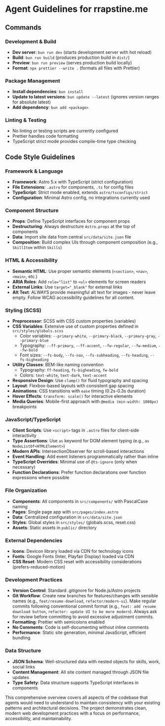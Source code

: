 # Agent Guidelines for rrapstine.me

## Commands

### Development & Build

- **Dev server**: `bun run dev` (starts development server with hot reload)
- **Build**: `bun run build` (produces production build in `dist/`)
- **Preview**: `bun run preview` (serves production build locally)
- **Format**: `npx prettier --write .` (formats all files with Prettier)

### Package Management

- **Install dependencies**: `bun install`
- **Update to latest versions**: `bun update --latest` (ignores version ranges for absolute latest)
- **Add dependency**: `bun add <package>`

### Linting & Testing

- No linting or testing scripts are currently configured
- Prettier handles code formatting
- TypeScript strict mode provides compile-time type checking

## Code Style Guidelines

### Framework & Language

- **Framework**: Astro 5.x with TypeScript (strict configuration)
- **File Extensions**: `.astro` for components, `.ts` for config files
- **TypeScript**: Strict mode enabled, extends `astro/tsconfigs/strict`
- **Configuration**: Minimal Astro config, no integrations currently used

### Component Structure

- **Props**: Define TypeScript interfaces for component props
- **Destructuring**: Always destructure `Astro.props` at the top of components
- **Data**: Import site data from central `src/data/site.json` file
- **Composition**: Build complex UIs through component composition (e.g., `SkillItem` within `Skills`)

### HTML & Accessibility

- **Semantic HTML**: Use proper semantic elements (`<section>`, `<nav>`, `<main>`, etc.)
- **ARIA Roles**: Add `role="list"` to `<ul>` elements for screen readers
- **External Links**: Use `target="_blank"` for external links
- **Alt Text**: ALWAYS provide meaningful alt text for images - never leave empty. Follow WCAG accessibility guidelines for all content.

### Styling (SCSS)

- **Preprocessor**: SCSS with CSS custom properties (variables)
- **CSS Variables**: Extensive use of custom properties defined in `src/styles/globals.scss`
  - Color variables: `--primary-white`, `--primary-black`, `--primary-gray`, `--primary-blue`
  - Typography: `--ff-primary`, `--ff-accent`, `--fw-regular`, `--fw-medium`, `--fw-bold`
  - Font sizes: `--fs-body`, `--fs-nav`, `--fs-subheading`, `--fs-heading`, `--fs-bigheading`
- **Utility Classes**: BEM-like naming convention
  - Typography: `ff-heading`, `fs-bigheading`, `fw-bold`
  - Colors: `text-white`, `text-dark`, `text-accent`
- **Responsive Design**: Use `clamp()` for fluid typography and spacing
- **Layout**: Flexbox-based layouts with consistent gap spacing
- **Animations**: CSS transitions with `ease` timing (0.2s-0.3s duration)
- **Hover Effects**: `transform: scale()` for interactive elements
- **Media Queries**: Mobile-first approach with `@media (min-width: 1080px)` breakpoints

### JavaScript/TypeScript

- **Client Scripts**: Use `<script>` tags in `.astro` files for client-side interactivity
- **Type Assertions**: Use `as` keyword for DOM element typing (e.g., `as NodeListOf<HTMLElement>`)
- **Modern APIs**: IntersectionObserver for scroll-based interactions
- **Event Handling**: Add event listeners programmatically rather than inline
- **TypeScript Overrides**: Minimal use of `@ts-ignore` (only when necessary)
- **Function Declarations**: Prefer function declarations over function expressions where possible

### File Organization

- **Components**: All components in `src/components/` with PascalCase naming
- **Pages**: Single page app with `src/pages/index.astro`
- **Data**: Centralized configuration in `src/data/site.json`
- **Styles**: Global styles in `src/styles/` (globals.scss, reset.css)
- **Assets**: Static assets in `public/` directory

### External Dependencies

- **Icons**: Devicon library loaded via CDN for technology icons
- **Fonts**: Google Fonts (Inter, Playfair Display) loaded via CDN
- **CSS Reset**: Modern CSS reset with accessibility considerations (prefers-reduced-motion)

### Development Practices

- **Version Control**: Standard .gitignore for Node.js/Astro projects
- **Git Workflow**: Create new branches for features/changes with sensible names (e.g., `feat/resume-download`, `refactor/modern-ui`). Make regular commits following conventional commit format (e.g., `feat: add resume download button`, `refactor: update UI to be more modern`). Always ask for review before committing to avoid excessive adjustment commits.
- **Formatting**: Prettier with semicolons enabled
- **No Comments**: Code is self-documenting without inline comments
- **Performance**: Static site generation, minimal JavaScript, efficient bundling

### Data Structure

- **JSON Schema**: Well-structured data with nested objects for skills, work, social links
- **Content Management**: All site content managed through JSON file updates
- **Type Safety**: Data structure supports TypeScript interfaces in components

This comprehensive overview covers all aspects of the codebase that agents would need to understand to maintain consistency with your existing patterns and architectural decisions. The project demonstrates clean, modern web development practices with a focus on performance, accessibility, and maintainability.
